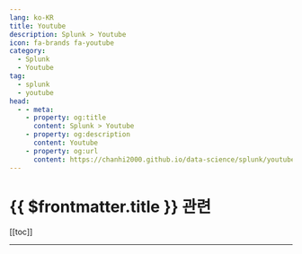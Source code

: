 ```yaml
---
lang: ko-KR
title: Youtube
description: Splunk > Youtube
icon: fa-brands fa-youtube
category:
  - Splunk
  - Youtube
tag:
  - splunk
  - youtube
head:
  - - meta:
    - property: og:title
      content: Splunk > Youtube
    - property: og:description
      content: Youtube
    - property: og:url
      content: https://chanhi2000.github.io/data-science/splunk/youtube.html
---
```


# {{ $frontmatter.title }} 관련

[[toc]]

---

<TagLinks />